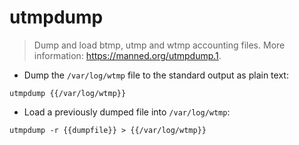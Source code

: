 # utmpdump

> Dump and load btmp, utmp and wtmp accounting files.
> More information: <https://manned.org/utmpdump.1>.

- Dump the `/var/log/wtmp` file to the standard output as plain text:

`utmpdump {{/var/log/wtmp}}`

- Load a previously dumped file into `/var/log/wtmp`:

`utmpdump -r {{dumpfile}} > {{/var/log/wtmp}}`
